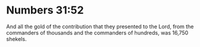 # Numbers 31:52

And all the gold of the contribution that they presented to the Lord, from the commanders of thousands and the commanders of hundreds, was 16,750 shekels.

